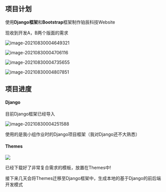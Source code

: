 ## 项目计划

使用**Django框架**和**Bootstrap**框架制作铂辰科技Website

现收到开发A，B两个版面的需求

![image-20210830004649321](/home/cyt/.config/Typora/typora-user-images/image-20210830004649321.png)

![image-20210830004706116](/home/cyt/.config/Typora/typora-user-images/image-20210830004706116.png)

![image-20210830004735655](/home/cyt/.config/Typora/typora-user-images/image-20210830004735655.png)

![image-20210830004807851](/home/cyt/.config/Typora/typora-user-images/image-20210830004807851.png)

## 项目进度

#### Django

目前Django框架已经导入

![image-20210830004251588](/home/cyt/.config/Typora/typora-user-images/image-20210830004251588.png)

使用的是我小组作业时的Django项目框架（我对Django还不大熟悉）

#### Themes

![](/home/cyt/.config/Typora/typora-user-images/image-20210830004458647.png)

已经下载好了非常复合需求的模板，放置在Themes中!

接下来几天会将Themes迁移至Django框架中，生成本地的基于Django的前后端开发模式











 
